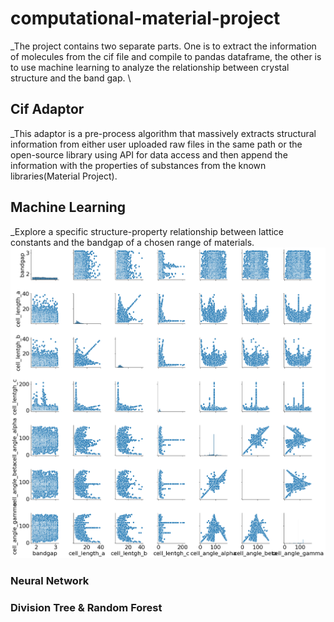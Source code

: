 # computational-material-project
 _The project contains two separate parts. One is to extract the information of molecules from the cif file and compile to pandas dataframe, the other is to use machine learning to analyze the relationship between crystal structure and the band gap.
\
## Cif Adaptor
_This adaptor is a pre-process algorithm that massively extracts structural information from either user uploaded raw files in the same path or the open-source library using API for data access and then append the information with the properties of substances from the known libraries(Material Project).

## Machine Learning
_Explore a specific structure-property relationship between lattice constants and the bandgap of a chosen range of materials.
![image](https://github.com/cif-data-concentration/computational-material-project/blob/main/pairplot.png)

### Neural Network

### Division Tree & Random Forest

###


